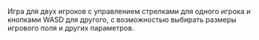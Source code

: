 Игра для двух игроков с управлением стрелками для одного игрока и кнопками WASD для другого, с возможностью выбирать размеры игрового поля и других параметров.
